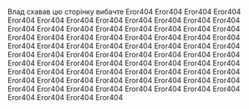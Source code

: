 Влад схавав цю сторінку вибачте Eror404 Eror404 Eror404 Eror404 Eror404 Eror404 Eror404 Eror404 Eror404 Eror404 Eror404 Eror404 Eror404 Eror404 Eror404 Eror404 Eror404 Eror404 Eror404 Eror404 Eror404 Eror404 Eror404 Eror404 Eror404 Eror404 Eror404 Eror404 Eror404 Eror404 Eror404 Eror404 Eror404 Eror404 Eror404 Eror404 Eror404 Eror404 Eror404 Eror404 Eror404 Eror404 Eror404 Eror404 Eror404 Eror404 Eror404 Eror404 Eror404 Eror404 Eror404 Eror404 Eror404 Eror404 Eror404 Eror404 Eror404 Eror404 Eror404 Eror404 Eror404 Eror404 Eror404 Eror404 Eror404 Eror404 Eror404 Eror404 Eror404 Eror404 Eror404 Eror404 Eror404 Eror404 Eror404 Eror404 Eror404 Eror404 Eror404 Eror404
